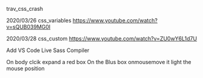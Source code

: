 trav_css_crash


2020/03/26
css_variables
https://www.youtube.com/watch?v=sQUB039MG0I




2020/03/28
css_custom
https://www.youtube.com/watch?v=ZU0wY6L1d7U

Add VS Code Live Sass Compiler

On body clcik expand a red box
On the Blus box onmousemove it light the mouse position
